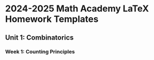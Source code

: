 # 2024-2025 Math Academy LaTeX Homework Templates
## Unit 1: Combinatorics
### Week 1: Counting Principles

